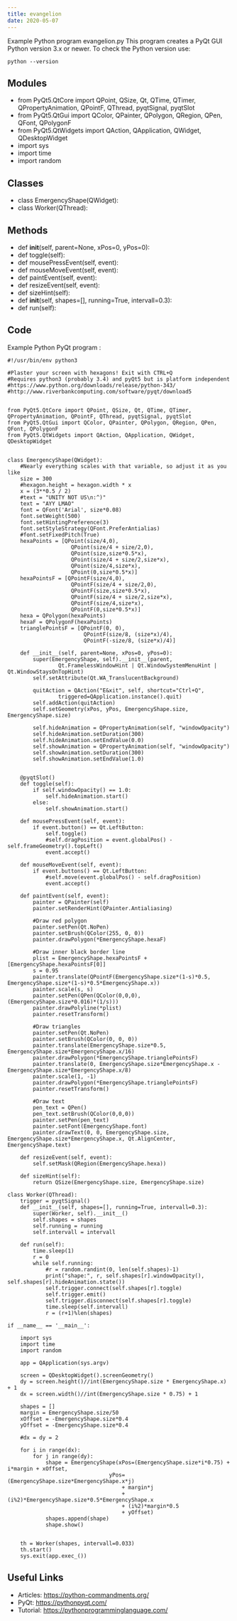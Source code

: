 ```yaml
---
title: evangelion
date: 2020-05-07
---
```

Example Python program evangelion.py
This program creates a PyQt GUI
Python version 3.x or newer.
To check the Python version use:

    python --version

## Modules

* from PyQt5.QtCore import QPoint, QSize, Qt, QTime, QTimer, QPropertyAnimation, QPointF, QThread, pyqtSignal, pyqtSlot
* from PyQt5.QtGui import QColor, QPainter, QPolygon, QRegion, QPen, QFont, QPolygonF
* from PyQt5.QtWidgets import QAction, QApplication, QWidget, QDesktopWidget
* import sys
* import time
* import random

## Classes

* class EmergencyShape(QWidget):
* class Worker(QThread):

## Methods

* def __init__(self, parent=None, xPos=0, yPos=0):
* def toggle(self):
* def mousePressEvent(self, event):
* def mouseMoveEvent(self, event):
* def paintEvent(self, event):
* def resizeEvent(self, event):
* def sizeHint(self):
* def __init__(self, shapes=[], running=True, intervall=0.3):
* def run(self):

## Code

Example Python PyQt program :

    #!/usr/bin/env python3
    
    #Plaster your screen with hexagons! Exit with CTRL+Q
    #Requires python3 (probably 3.4) and pyQt5 but is platform independent
    #https://www.python.org/downloads/release/python-343/
    #http://www.riverbankcomputing.com/software/pyqt/download5
    
    
    from PyQt5.QtCore import QPoint, QSize, Qt, QTime, QTimer, QPropertyAnimation, QPointF, QThread, pyqtSignal, pyqtSlot
    from PyQt5.QtGui import QColor, QPainter, QPolygon, QRegion, QPen, QFont, QPolygonF
    from PyQt5.QtWidgets import QAction, QApplication, QWidget, QDesktopWidget
    
    
    class EmergencyShape(QWidget):
        #Nearly everything scales with that variable, so adjust it as you like
        size = 300
        #hexagon.height = hexagon.width * x
        x = (3**0.5 / 2)
        #text = "UNITY NOT US\n:^)"
        text = "AYY LMAO"
        font = QFont('Arial', size*0.08)
        font.setWeight(500)
        font.setHintingPreference(3)
        font.setStyleStrategy(QFont.PreferAntialias)
        #font.setFixedPitch(True)
        hexaPoints = [QPoint(size/4,0),
                        QPoint(size/4 + size/2,0),
                        QPoint(size,size*0.5*x),
                        QPoint(size/4 + size/2,size*x),
                        QPoint(size/4,size*x),
                        QPoint(0,size*0.5*x)]
        hexaPointsF = [QPointF(size/4,0),
                        QPointF(size/4 + size/2,0),
                        QPointF(size,size*0.5*x),
                        QPointF(size/4 + size/2,size*x),
                        QPointF(size/4,size*x),
                        QPointF(0,size*0.5*x)]
        hexa = QPolygon(hexaPoints)
        hexaF = QPolygonF(hexaPoints)
        trianglePointsF = [QPointF(0, 0),
                            QPointF(size/8, (size*x)/4),
                            QPointF(-size/8, (size*x)/4)]
    
        def __init__(self, parent=None, xPos=0, yPos=0):
            super(EmergencyShape, self).__init__(parent,
                    Qt.FramelessWindowHint | Qt.WindowSystemMenuHint | Qt.WindowStaysOnTopHint)
            self.setAttribute(Qt.WA_TranslucentBackground)
    
            quitAction = QAction("E&xit", self, shortcut="Ctrl+Q",
                    triggered=QApplication.instance().quit)
            self.addAction(quitAction)
            self.setGeometry(xPos, yPos, EmergencyShape.size, EmergencyShape.size)
    
            self.hideAnimation = QPropertyAnimation(self, "windowOpacity")
            self.hideAnimation.setDuration(300)
            self.hideAnimation.setEndValue(0.0)
            self.showAnimation = QPropertyAnimation(self, "windowOpacity")
            self.showAnimation.setDuration(300)
            self.showAnimation.setEndValue(1.0)
    
    
        @pyqtSlot()
        def toggle(self):
            if self.windowOpacity() == 1.0:
                self.hideAnimation.start()
            else:
                self.showAnimation.start()
    
        def mousePressEvent(self, event):
            if event.button() == Qt.LeftButton:
                self.toggle()
                #self.dragPosition = event.globalPos() - self.frameGeometry().topLeft()
                event.accept()
    
        def mouseMoveEvent(self, event):
            if event.buttons() == Qt.LeftButton:
                #self.move(event.globalPos() - self.dragPosition)
                event.accept()
    
        def paintEvent(self, event):
            painter = QPainter(self)
            painter.setRenderHint(QPainter.Antialiasing)
    
            #Draw red polygon
            painter.setPen(Qt.NoPen)
            painter.setBrush(QColor(255, 0, 0))
            painter.drawPolygon(*EmergencyShape.hexaF)
    
            #Draw inner black border line
            plist = EmergencyShape.hexaPointsF + [EmergencyShape.hexaPointsF[0]]
            s = 0.95
            painter.translate(QPointF(EmergencyShape.size*(1-s)*0.5, EmergencyShape.size*(1-s)*0.5*EmergencyShape.x))
            painter.scale(s, s)
            painter.setPen(QPen(QColor(0,0,0), (EmergencyShape.size*0.016)*(1/s)))
            painter.drawPolyline(*plist)
            painter.resetTransform()
    
            #Draw triangles
            painter.setPen(Qt.NoPen)
            painter.setBrush(QColor(0, 0, 0))
            painter.translate(EmergencyShape.size*0.5, EmergencyShape.size*EmergencyShape.x/16)
            painter.drawPolygon(*EmergencyShape.trianglePointsF)
            painter.translate(0, EmergencyShape.size*EmergencyShape.x - EmergencyShape.size*EmergencyShape.x/8)
            painter.scale(1, -1)
            painter.drawPolygon(*EmergencyShape.trianglePointsF)
            painter.resetTransform()
    
            #Draw text
            pen_text = QPen()
            pen_text.setBrush(QColor(0,0,0))
            painter.setPen(pen_text)
            painter.setFont(EmergencyShape.font)
            painter.drawText(0, 0, EmergencyShape.size, EmergencyShape.size*EmergencyShape.x, Qt.AlignCenter, EmergencyShape.text)
    
        def resizeEvent(self, event):
            self.setMask(QRegion(EmergencyShape.hexa))
    
        def sizeHint(self):
            return QSize(EmergencyShape.size, EmergencyShape.size)
    
    class Worker(QThread):
        trigger = pyqtSignal()
        def __init__(self, shapes=[], running=True, intervall=0.3):
            super(Worker, self).__init__()
            self.shapes = shapes
            self.running = running
            self.intervall = intervall
    
        def run(self):
            time.sleep(1)
            r = 0
            while self.running:
                #r = random.randint(0, len(self.shapes)-1)
                print("shape:", r, self.shapes[r].windowOpacity(), self.shapes[r].hideAnimation.state())
                self.trigger.connect(self.shapes[r].toggle)
                self.trigger.emit()
                self.trigger.disconnect(self.shapes[r].toggle)
                time.sleep(self.intervall)
                r = (r+1)%len(shapes)
    
    if __name__ == '__main__':
    
        import sys
        import time
        import random
    
        app = QApplication(sys.argv)
    
        screen = QDesktopWidget().screenGeometry()
        dy = screen.height()//int(EmergencyShape.size * EmergencyShape.x) + 1
        dx = screen.width()//int(EmergencyShape.size * 0.75) + 1
    
        shapes = []
        margin = EmergencyShape.size/50
        xOffset = -EmergencyShape.size*0.4
        yOffset = -EmergencyShape.size*0.4
    
        #dx = dy = 2
    
        for i in range(dx):
            for j in range(dy):
                shape = EmergencyShape(xPos=(EmergencyShape.size*i*0.75) + i*margin + xOffset,
                                    yPos=(EmergencyShape.size*EmergencyShape.x*j)
                                        + margin*j 
                                        + (i%2)*EmergencyShape.size*0.5*EmergencyShape.x
                                        + (i%2)*margin*0.5
                                        + yOffset)
                shapes.append(shape)
                shape.show()
    
    
        th = Worker(shapes, intervall=0.033)
        th.start()
        sys.exit(app.exec_())

## Useful Links

- Articles: https://python-commandments.org/
- PyQt: https://pythonpyqt.com/
- Tutorial: https://pythonprogramminglanguage.com/
